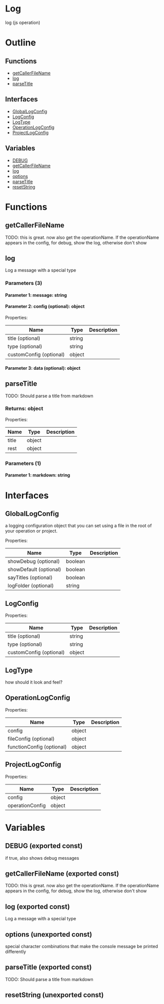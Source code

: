 # Log

log (js operation)



# Outline

## Functions

- [getCallerFileName](#getCallerFileName)
- [log](#log)
- [parseTitle](#parseTitle)

## Interfaces

- [GlobalLogConfig](#globallogconfig)
- [LogConfig](#logconfig)
- [LogType](#logtype)
- [OperationLogConfig](#operationlogconfig)
- [ProjectLogConfig](#projectlogconfig)

## Variables

- [DEBUG](#debug)
- [getCallerFileName](#getcallerfilename)
- [log](#log)
- [options](#options)
- [parseTitle](#parsetitle)
- [resetString](#resetstring)



# Functions

## getCallerFileName

TODO: this is great. now also get the operationName. If the operationName appears in the config, for debug, show the log, otherwise don't show




## log

Log a message with a special type




### Parameters (3)

#### Parameter 1: message: string

#### Parameter 2: config (optional): object

Properties: 

 | Name | Type | Description |
|---|---|---|
| title (optional) | string |  |
| type (optional) | string |  |
| customConfig (optional) | object |  |



#### Parameter 3: data (optional): object

## parseTitle

TODO: Should parse a title from markdown


### Returns: object

Properties: 

 | Name | Type | Description |
|---|---|---|
| title  | object |  |
| rest  | object |  |



### Parameters (1)

#### Parameter 1: markdown: string

# Interfaces

## GlobalLogConfig

a logging configuration object that you can set using a file in the root of your operation or project.





Properties: 

 | Name | Type | Description |
|---|---|---|
| showDebug (optional) | boolean |  |
| showDefault (optional) | boolean |  |
| sayTitles (optional) | boolean |  |
| logFolder (optional) | string |  |



## LogConfig

Properties: 

 | Name | Type | Description |
|---|---|---|
| title (optional) | string |  |
| type (optional) | string |  |
| customConfig (optional) | object |  |



## LogType

how should it look and feel?








## OperationLogConfig

Properties: 

 | Name | Type | Description |
|---|---|---|
| config  | object |  |
| fileConfig (optional) | object |  |
| functionConfig (optional) | object |  |



## ProjectLogConfig

Properties: 

 | Name | Type | Description |
|---|---|---|
| config  | object |  |
| operationConfig  | object |  |


# Variables

## DEBUG (exported const)

if true, also shows debug messages


## getCallerFileName (exported const)

TODO: this is great. now also get the operationName. If the operationName appears in the config, for debug, show the log, otherwise don't show


## log (exported const)

Log a message with a special type


## options (unexported const)

special character combinations that make the console message be printed differently


## parseTitle (exported const)

TODO: Should parse a title from markdown


## resetString (unexported const)

